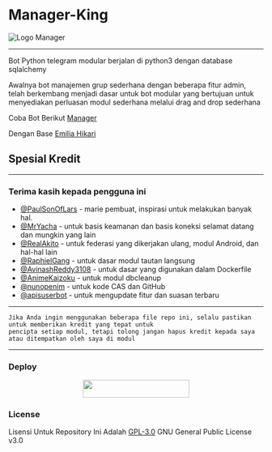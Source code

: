 # Manager-King

![Logo Manager](https://telegra.ph/file/6ba6021e53d713a4741b7.jpg)

----------
Bot Python telegram modular berjalan di python3 dengan database sqlalchemy

Awalnya bot manajemen grup sederhana dengan beberapa fitur admin, telah berkembang menjadi
dasar untuk bot modular yang bertujuan untuk menyediakan perluasan modul sederhana melalui drag and drop sederhana

Coba Bot Berikut [Manager](https://t.me/manage_king_bot)

Dengan Base [Emilia Hikari](https://github.com/AyraHikari/EmiliaHikari)

## Spesial Kredit
----------

### Terima kasih kepada pengguna ini
* [@PaulSonOfLars](https://github.com/PaulSonOfLars) - marie pembuat, inspirasi untuk melakukan banyak hal.
* [@MrYacha](https://github.com/MrYacha) - untuk basis keamanan dan basis koneksi selamat datang dan mungkin yang lain
* [@RealAkito](https://github.com/RealAkito) - untuk federasi yang dikerjakan ulang, modul Android, dan hal-hal lain
* [@RaphielGang](https://github.com/RaphielGang) - untuk dasar modul tautan langsung
* [@AvinashReddy3108](https://github.com/AvinashReddy3108) - untuk dasar yang digunakan dalam Dockerfile
* [@AnimeKaizoku](https://github.com/AnimeKaizoku) - untuk modul dbcleanup
* [@nunopenim](https://github.com/nunopenim) - untuk kode CAS dan GitHub
* [@apisuserbot](https://github.com/apisuserbot) - untuk mengupdate fitur dan suasan terbaru

----------
```
Jika Anda ingin menggunakan beberapa file repo ini, selalu pastikan untuk memberikan kredit yang tepat untuk
pencipta setiap modul, tetapi tolong jangan hapus kredit kepada saya atau ditempatkan oleh saya di modul
```
----------

### Deploy 

<p align="center"><a href="https://heroku.com/deploy?template=https://github.com/CrePavan/MANAGERKING"> <img src="https://img.shields.io/badge/Deploy%20Ke%20Heroku-blue?style=flat&logo=heroku" width="210" height="34.45" /></a></p>

### License 
Lisensi Untuk Repository Ini Adalah [GPL-3.0](https://github.com/apisuserbot/Manager-King/blob/master/LICENSE) GNU General Public License v3.0
